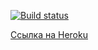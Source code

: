 [![Build status](https://ci.appveyor.com/api/projects/status/qnnjkklvu9yb4vm6?svg=true)](https://ci.appveyor.com/project/ADeoZ/ahj-rxjs-1-frontend)

[Ссылка на Heroku](https://ahj-rxjs-1.herokuapp.com/)
